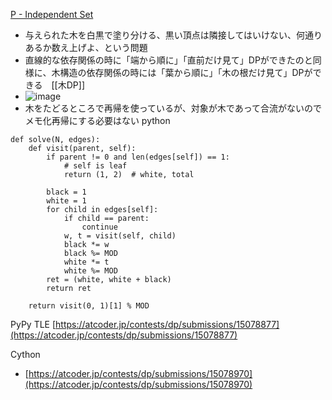 
[P - Independent Set](https://atcoder.jp/contests/dp/tasks/dp_p)
- 与えられた木を白黒で塗り分ける、黒い頂点は隣接してはいけない、何通りあるか数え上げよ、という問題
- 直線的な依存関係の時に「端から順に」「直前だけ見て」DPができたのと同様に、木構造の依存関係の時には「葉から順に」「木の根だけ見て」DPができる　[[木DP]]
- ![image](https://gyazo.com/10a0e781f27b7b7fc988257afad814b8/thumb/1000)
- 木をたどるところで再帰を使っているが、対象が木であって合流がないのでメモ化再帰にする必要はない
python

```
def solve(N, edges):
    def visit(parent, self):
        if parent != 0 and len(edges[self]) == 1:
            # self is leaf
            return (1, 2)  # white, total

        black = 1
        white = 1
        for child in edges[self]:
            if child == parent:
                continue
            w, t = visit(self, child)
            black *= w
            black %= MOD
            white *= t
            white %= MOD
        ret = (white, white + black)
        return ret

    return visit(0, 1)[1] % MOD
```

PyPy TLE [https://atcoder.jp/contests/dp/submissions/15078877](https://atcoder.jp/contests/dp/submissions/15078877)

Cython
- [https://atcoder.jp/contests/dp/submissions/15078970](https://atcoder.jp/contests/dp/submissions/15078970)

